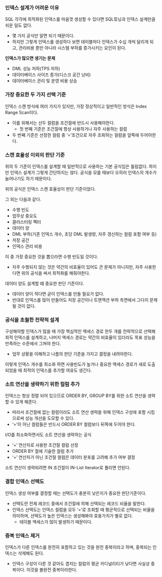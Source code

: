 ### 인덱스 설계가 어려운 이유

SQL 각각에 최적화된 인덱스를 마음껏 생성할 수 있다면 SQL튜닝과 인덱스 설계만큼 쉬운 일도 없다.

- 몇 가지 공식만 알면 되기 때문이다.
- 하지만 그렇게 인덱스를 생성하다 보면 테이블마다 인덱스가 수십 개씩 달리게 되고, 관리비용 뿐만 아니라 시스템 부하를 증가시키는 요인이 된다.

**인덱스가 많으면 생기는 문제**

- DML 성능 저하(TPS 저하)
- 데이터베이스 사이즈 증가(디스크 공간 낭비)
- 데이터베이스 관리 및 운영 비용 상승

### 가장 중요한 두 가지 선택 기준

인덱스 스캔 방식에 여러 가지가 있지만, 가장 정상적이고 일반적인 방식은 Index Range Scan이다.

- 이를 위해서는 선두 컬럼을 조건절에 반드시 사용해야한다.
    - 첫 번째 기준은 조건절에 항상 사용하거나 자주 사용하는 컬럼
- 두 번째 기준은 선정한 컬럼 중 ‘=’조건으로 자주 조회하는 컬럼을 앞쪽에 두어야한다.

### 스캔 효율성 이외의 판단 기준

위의 두 기준이 인덱스를 설계할 때 일반적으로 사용하는 기본 공식임은 틀림없다. 하지만 인덱스 설계가 그렇게 간단하지는 않다. 공식을 모를 때보다 오히러 인덱스의 개수가 늘어나기도 하기 때문이다.

위의 공식은 인덱스 스캔 효율성이 판단 기준이었다.

그 외는 다음과 같다.

- 수행 빈도
- 업무상 중요도
- 클러스터링 팩터
- 데이터 양
- DML 부하(기존 인덱스 개수, 초당 DML 발생량, 자주 갱신하는 컬럼 포함 여부 등)
- 저장 공간
- 인덱스 관리 비용

이 중 가장 중요한 것을 뽑으라면 수행 빈도일 것이다.

- 자주 수행되지 않는 것은 약간의 비효율이 있어도 큰 문제가 아니지만, 자주 사용한다면 위의 공식을 써서 최적화를 해줘야한다.

데이터 양도 설계할 떄 중요한 판단 기준이다.

- 데이터 양이 적다면 굳이 인덱스를 만들 필요가 없다.
- 반대로 인덱스를 많이 만들어도 저장 공간이나 트랜잭션 부하 측면에서 그다지 문제될 것이 없다.

### 공식을 초월한 전략적 설계

구성해야할 인덱스가 많을 때 가장 핵심적인 액세스 경로 한두 개를 전략적으로 선택해 최적 인덱스를 설계하고, 나머지 액세스 경로는 약간의 비효율이 있더라도 목표 성능을 만족하는 수준에서 그쳐야 한다.

- 업무 상황을 이해하고 나름의 판단 기준을 가지고 결정을 내려야한다.

이렇게 인덱스 개수를 최소화 하면 사용빈도가 높거나 중요한 액세스 경로가 새로 도출되었을 때 최적의 인덱스를 추가할 여유도 생긴다.

### 소트 연산을 생략하기 위한 컬럼 추가

인덱스는 항상 정렬 되어 있으므로 ORDER BY, GROUP BY를 위한 소트 연산을 생략할 수 있게 해준다.

- 따라서 조건절에 없는 컬럼이라도 소트 연산 생략을 위해 인덱스 구성에 포함 시킴으로써 성능 개선을 도모할 수 있다.
- ‘=’이 아닌 컬럼들은 반드시 ORDER BY 컬럼보다 뒤쪽에 두어야 한다.

I/O를 최소화하면서도 소트 연산을 생략하는 공식

- ‘=’ 연산자로 사용한 조건절 컬럼 선정
- ORDER BY 절에 기술한 컬럼 추가
- ‘=’ 연산자가 아닌 조건절 컬럼은 데이터 분포를 고려해 추가 여부 결정

소트 연산이 생략되려면 IN 조건절이 IN-List Iterator로 풀리면 안된다.

### 결합 인덱스 선택도

인덱스 생성 여부를 결정할 때는 선택도가 충분히 낮은지가 중요한 판단기준이다.

- 선택도란 전체 레코드 중에서 조건절에 의해 선택되는 레코드 비율을 말한다.
- 인덱스 선택도는 인덱스 컬럼을 모두 ‘=’로 조회할 때 평균적으로 선택되는 비율을 의미하며, 선택도가 높은 인덱스는 생성해봐야 효용가치가 별로 없다.
    - 테이블 액세스가 많이 발생하기 때문이다.

### 중복 인덱스 제거

인덱스가 다른 인덱스를 완전히 포함하고 있는 것을 완전 중복이라고 하며, 중복되는 인덱스는 삭제해도 된다.

- 인덱스 구성이 다른 것 같아도 겹치는 컬럼의 평균 카디널리티가 낮다면 사실상 중복이다. 이것을 불완전 중복이라한다.